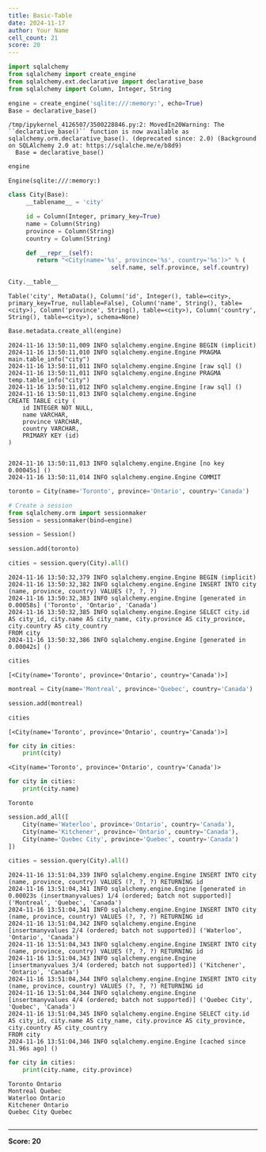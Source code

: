 ```yaml
---
title: Basic-Table
date: 2024-11-17
author: Your Name
cell_count: 21
score: 20
---
```


```python
import sqlalchemy
from sqlalchemy import create_engine
from sqlalchemy.ext.declarative import declarative_base
from sqlalchemy import Column, Integer, String
```


```python
engine = create_engine('sqlite:///:memory:', echo=True)
Base = declarative_base()
```

    /tmp/ipykernel_4126507/3500228846.py:2: MovedIn20Warning: The ``declarative_base()`` function is now available as sqlalchemy.orm.declarative_base(). (deprecated since: 2.0) (Background on SQLAlchemy 2.0 at: https://sqlalche.me/e/b8d9)
      Base = declarative_base()



```python
engine
```




    Engine(sqlite:///:memory:)




```python
class City(Base):
     __tablename__ = 'city'

     id = Column(Integer, primary_key=True)
     name = Column(String)
     province = Column(String)
     country = Column(String)

     def __repr__(self):
        return "<City(name='%s', province='%s', country='%s')>" % (
                             self.name, self.province, self.country)
```


```python
City.__table__ 
```




    Table('city', MetaData(), Column('id', Integer(), table=<city>, primary_key=True, nullable=False), Column('name', String(), table=<city>), Column('province', String(), table=<city>), Column('country', String(), table=<city>), schema=None)




```python
Base.metadata.create_all(engine)
```

    2024-11-16 13:50:11,009 INFO sqlalchemy.engine.Engine BEGIN (implicit)
    2024-11-16 13:50:11,010 INFO sqlalchemy.engine.Engine PRAGMA main.table_info("city")
    2024-11-16 13:50:11,011 INFO sqlalchemy.engine.Engine [raw sql] ()
    2024-11-16 13:50:11,011 INFO sqlalchemy.engine.Engine PRAGMA temp.table_info("city")
    2024-11-16 13:50:11,012 INFO sqlalchemy.engine.Engine [raw sql] ()
    2024-11-16 13:50:11,013 INFO sqlalchemy.engine.Engine 
    CREATE TABLE city (
    	id INTEGER NOT NULL, 
    	name VARCHAR, 
    	province VARCHAR, 
    	country VARCHAR, 
    	PRIMARY KEY (id)
    )
    
    
    2024-11-16 13:50:11,013 INFO sqlalchemy.engine.Engine [no key 0.00045s] ()
    2024-11-16 13:50:11,014 INFO sqlalchemy.engine.Engine COMMIT



```python
toronto = City(name='Toronto', province='Ontario', country='Canada')
```


```python
# Create a session
from sqlalchemy.orm import sessionmaker
Session = sessionmaker(bind=engine)
```


```python
session = Session()
```


```python
session.add(toronto)
```


```python
cities = session.query(City).all() 
```

    2024-11-16 13:50:32,379 INFO sqlalchemy.engine.Engine BEGIN (implicit)
    2024-11-16 13:50:32,382 INFO sqlalchemy.engine.Engine INSERT INTO city (name, province, country) VALUES (?, ?, ?)
    2024-11-16 13:50:32,383 INFO sqlalchemy.engine.Engine [generated in 0.00058s] ('Toronto', 'Ontario', 'Canada')
    2024-11-16 13:50:32,385 INFO sqlalchemy.engine.Engine SELECT city.id AS city_id, city.name AS city_name, city.province AS city_province, city.country AS city_country 
    FROM city
    2024-11-16 13:50:32,386 INFO sqlalchemy.engine.Engine [generated in 0.00042s] ()



```python
cities
```




    [<City(name='Toronto', province='Ontario', country='Canada')>]




```python
montreal = City(name='Montreal', province='Quebec', country='Canada')
```


```python
session.add(montreal)
```


```python
cities
```




    [<City(name='Toronto', province='Ontario', country='Canada')>]




```python
for city in cities:
    print(city)
```

    <City(name='Toronto', province='Ontario', country='Canada')>



```python
for city in cities:
    print(city.name)
```

    Toronto



```python
session.add_all([
    City(name='Waterloo', province='Ontario', country='Canada'),
    City(name='Kitchener', province='Ontario', country='Canada'),
    City(name='Quebec City', province='Quebec', country='Canada')
])
```


```python
cities = session.query(City).all() 
```

    2024-11-16 13:51:04,339 INFO sqlalchemy.engine.Engine INSERT INTO city (name, province, country) VALUES (?, ?, ?) RETURNING id
    2024-11-16 13:51:04,341 INFO sqlalchemy.engine.Engine [generated in 0.00023s (insertmanyvalues) 1/4 (ordered; batch not supported)] ('Montreal', 'Quebec', 'Canada')
    2024-11-16 13:51:04,341 INFO sqlalchemy.engine.Engine INSERT INTO city (name, province, country) VALUES (?, ?, ?) RETURNING id
    2024-11-16 13:51:04,342 INFO sqlalchemy.engine.Engine [insertmanyvalues 2/4 (ordered; batch not supported)] ('Waterloo', 'Ontario', 'Canada')
    2024-11-16 13:51:04,343 INFO sqlalchemy.engine.Engine INSERT INTO city (name, province, country) VALUES (?, ?, ?) RETURNING id
    2024-11-16 13:51:04,343 INFO sqlalchemy.engine.Engine [insertmanyvalues 3/4 (ordered; batch not supported)] ('Kitchener', 'Ontario', 'Canada')
    2024-11-16 13:51:04,344 INFO sqlalchemy.engine.Engine INSERT INTO city (name, province, country) VALUES (?, ?, ?) RETURNING id
    2024-11-16 13:51:04,344 INFO sqlalchemy.engine.Engine [insertmanyvalues 4/4 (ordered; batch not supported)] ('Quebec City', 'Quebec', 'Canada')
    2024-11-16 13:51:04,345 INFO sqlalchemy.engine.Engine SELECT city.id AS city_id, city.name AS city_name, city.province AS city_province, city.country AS city_country 
    FROM city
    2024-11-16 13:51:04,346 INFO sqlalchemy.engine.Engine [cached since 31.96s ago] ()



```python
for city in cities:
    print(city.name, city.province)
```

    Toronto Ontario
    Montreal Quebec
    Waterloo Ontario
    Kitchener Ontario
    Quebec City Quebec



```python

```


---
**Score: 20**
